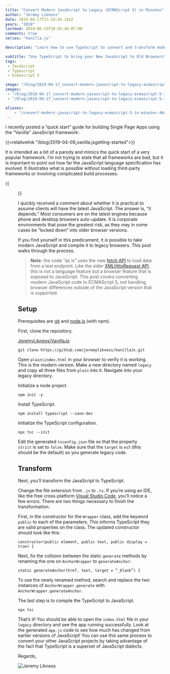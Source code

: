 ```yaml
---
title: "Convert Modern JavaScript to Legacy (ECMAScript 5) in Minutes"
author: "Jeremy Likness"
date: 2019-04-17T17:19:54.142Z
years: "2019"
lastmod: 2019-06-13T10:45:44-07:00
comments: true
series: "Vanilla.js"

description: "Learn how to use TypeScript to convert and transform modern JavaScript to legacy ECMAScript 5."

subtitle: "Use TypeScript to bring your New JavaScript to Old Browsers"
tags:
 - JavaScript 
 - Typescript 
 - Ecmascript 5 

image: "/blog/2019-04-17_convert-modern-javascript-to-legacy-ecmascript-5-in-minutes/images/1.png" 
images:
 - "/blog/2019-04-17_convert-modern-javascript-to-legacy-ecmascript-5-in-minutes/images/1.png" 
 - "/blog/2019-04-17_convert-modern-javascript-to-legacy-ecmascript-5-in-minutes/images/2.gif" 

aliases:
    - "/convert-modern-javascript-to-legacy-ecmascript-5-in-minutes-464b3d75f01f"
---
```


I recently posted a “quick start” guide for building Single Page Apps using the “Vanilla” JavaScript framework:

{{<relativelink "/blog/2019-04-09_vanilla.jsgetting-started">}}

It is intended as a bit of a parody and mimics the quick start of a very popular framework. I’m not trying to state that all frameworks are bad, but it is important to point out how far the JavaScript language specification has evolved. It illustrates what is possible without loading third-party frameworks or involving complicated build processes.

{{<figure src="/blog/2019-04-17_convert-modern-javascript-to-legacy-ecmascript-5-in-minutes/images/1.png" caption="The Vanilla.js App" alt="The Vanilla.js App">}}

I quickly received a comment about whether it is practical to assume clients will have the latest JavaScript. The answer is, “it depends.” Most consumers are on the latest engines because phone and desktop browsers auto-update. It is corporate environments that pose the greatest risk, as they may in some cases be “locked down” into older browser versions.

If you find yourself in this predicament, it _is_ possible to take modern JavaScript and compile it to legacy browsers. This post walks through the process.

> **Note:** the code “as is” uses the new [fetch API](https://developer.mozilla.org/en-US/docs/Web/API/Fetch_API) to load data from a test endpoint. Like the older [XMLHttpRequest API](https://developer.mozilla.org/en-US/docs/Web/API/XMLHttpRequest), this is not a language feature but a browser feature that is exposed to JavaScript. This post covers converting modern JavaScript code to ECMAScript 5, not handling browser differences outside of the JavaScript version that is supported.

## Setup

Prerequisites are [git](https://git-scm.com/downloads) and [node.js](https://nodejs.org/) (with npm).

First, clone the repository.

[<i class="fab fa-github"></i> JeremyLikness/VanillaJs](https://github.com/jeremylikness/VanillaJs)

`git clone https://github.com/jeremylikness/VanillaJs.git`

Open `plain\index.html` in your browser to verify it is working. This is the modern version. Make a new directory named `legacy` and copy all three files from `plain` into it. Navigate into your legacy directory.

Initialize a node project.

`npm init -y`

Install TypeScript.

`npm install typescript --save-dev`

Initialize the TypeScript configuration.

`npx tsc --init`

Edit the generated `tsconfig.json` file so that the property `strict` is set to `false`. Make sure that the `target` is `es5` (this should be the default) so you generate legacy code.

## Transform

Next, you’ll transform the JavaScript to TypeScript.

Change the file extension from `.js` to `.ts`. If you’re using an IDE, like the free cross-platform [Visual Studio Code](https://jlik.me/fo9), you’ll notice a few errors. There are two things necessary to finish the transformation.

First, in the constructor for the `Wrapper` class, add the keyword `public` to each of the parameters. This informs TypeScript they are valid properties on the class. The updated constructor should look like this:

`constructor(public element, public text, public display = true) {`

Next, fix the collision between the static `generate` methods by renaming the one on `AnchorWrapper` to `generateAnchor`:

`static generateAnchor(href, text, target = “_blank”) {`

To use the newly renamed method, search and replace the two instances of `AnchorWrapper.generate` with `AnchorWrapper.generateAnchor`.

The last step is to compile the TypeScript to JavaScript.

`npx tsc`

That’s it! You should be able to open the `index.html` file in your `legacy` directory and see the app running successfully. Look at the generated `app.js` code to see how much has changed from earlier versions of JavaScript! You can use this same process to convert your other JavaScript projects by taking advantage of the fact that TypeScript is a superset of JavaScript dialects.

Regards,

![Jeremy Likness](/blog/2019-04-17_convert-modern-javascript-to-legacy-ecmascript-5-in-minutes/images/2.gif)
